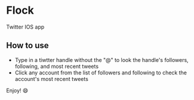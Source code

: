 # Flock
Twitter IOS app 

## How to use
  - Type in a tiwtter handle without the "@" to look the handle's followers, following, and most recent tweets
  - Click any account from the list of followers and following to check the account's most recent tweets
  
Enjoy! :smile:
